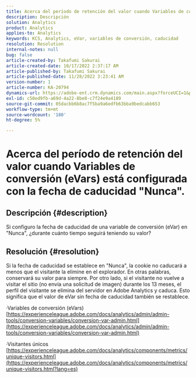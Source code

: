 ```yaml
---
title: Acerca del período de retención del valor cuando Variables de conversión (eVars) está configurada con la fecha de caducidad "Nunca".
description: Descripción
solution: Analytics
product: Analytics
applies-to: Analytics
keywords: KCS, Analytics, eVar, variables de conversión, caducidad
resolution: Resolution
internal-notes: null
bug: false
article-created-by: Takafumi Sakurai
article-created-date: 10/17/2022 2:37:17 AM
article-published-by: Takafumi Sakurai
article-published-date: 11/28/2022 3:23:41 AM
version-number: 1
article-number: KA-20794
dynamics-url: https://adobe-ent.crm.dynamics.com/main.aspx?forceUCI=1&pagetype=entityrecord&etn=knowledgearticle&id=730c1297-c44d-ed11-bba2-000d3a5c1bcc
exl-id: c50ed9fb-a69d-4a22-8be8-c7f24e9a4189
source-git-commit: 05dacbb6b8ac7f5ba9a6edfb63bba9bedcabb653
workflow-type: tm+mt
source-wordcount: '180'
ht-degree: 5%

---
```


# Acerca del período de retención del valor cuando Variables de conversión (eVars) está configurada con la fecha de caducidad &quot;Nunca&quot;.

## Descripción {#description}

Si configuro la fecha de caducidad de una variable de conversión (eVar) en &quot;Nunca&quot;, ¿durante cuánto tiempo seguirá teniendo su valor?

## Resolución {#resolution}


Si la fecha de caducidad se establece en &quot;Nunca&quot;, la cookie no caducará a menos que el visitante la elimine en el explorador. En otras palabras, conservará su valor para siempre. Por otro lado, si el visitante no vuelve a visitar el sitio (no envía una solicitud de imagen) durante los 13 meses, el perfil del visitante se elimina del servidor en Adobe Analytics y caduca. Esto significa que el valor de eVar sin fecha de caducidad también se restablece.

·Variables de conversión (eVars)
[https://experienceleague.adobe.com/docs/analytics/admin/admin-tools/conversion-variables/conversion-var-admin.html](https://experienceleague.adobe.com/docs/analytics/admin/admin-tools/conversion-variables/conversion-var-admin.html)

·Visitantes únicos
[https://experienceleague.adobe.com/docs/analytics/components/metrics/unique-visitors.html](https://experienceleague.adobe.com/docs/analytics/components/metrics/unique-visitors.html?lang=es)
